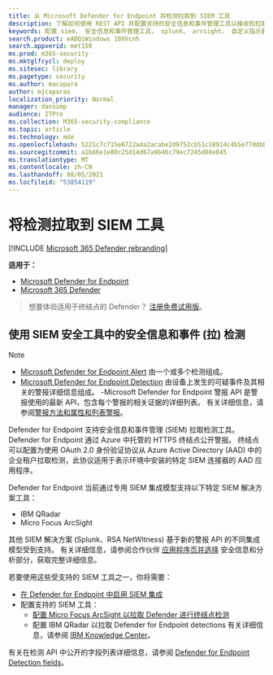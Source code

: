```yaml
---
title: 从 Microsoft Defender for Endpoint 将检测拉取到 SIEM 工具
description: 了解如何使用 REST API 并配置支持的安全信息和事件管理工具以接收和拉取检测。
keywords: 配置 siem， 安全信息和事件管理工具， splunk， arcsight， 自定义指示器， rest api， 警报定义， 泄露指示器
search.product: eADQiWindows 10XVcnh
search.appverid: met150
ms.prod: m365-security
ms.mktglfcycl: deploy
ms.sitesec: library
ms.pagetype: security
ms.author: macapara
author: mjcaparas
localization_priority: Normal
manager: dansimp
audience: ITPro
ms.collection: M365-security-compliance
ms.topic: article
ms.technology: mde
ms.openlocfilehash: 5221c7c715e6722ada2acabe2d9752cb51c18914c4b5e77ddbb6d5cac55c7ac2
ms.sourcegitcommit: a1b66e1e80c25d14d67a9b46c79ec7245d88e045
ms.translationtype: MT
ms.contentlocale: zh-CN
ms.lasthandoff: 08/05/2021
ms.locfileid: "53854119"
---
```

# <a name="pull-detections-to-your-siem-tools"></a>将检测拉取到 SIEM 工具

[!INCLUDE [Microsoft 365 Defender rebranding](../../includes/microsoft-defender.md)]

**适用于：**
- [Microsoft Defender for Endpoint](https://go.microsoft.com/fwlink/p/?linkid=2154037)
- [Microsoft 365 Defender](https://go.microsoft.com/fwlink/?linkid=2118804)

> 想要体验适用于终结点的 Defender？ [注册免费试用版](https://signup.microsoft.com/create-account/signup?products=7f379fee-c4f9-4278-b0a1-e4c8c2fcdf7e&ru=https://aka.ms/MDEp2OpenTrial?ocid=docs-wdatp-configuresiem-abovefoldlink)。

## <a name="pull-detections-using-security-information-and-events-management-siem-tools"></a>使用 SIEM 安全工具中的安全信息和事件 (拉) 检测

>[!NOTE]
>- [Microsoft Defender for Endpoint Alert](alerts.md) 由一个或多个检测组成。
>- [Microsoft Defender for Endpoint Detection](api-portal-mapping.md) 由设备上发生的可疑事件及其相关的警报详细信息组成。
>-Microsoft Defender for Endpoint 警报 API 是警报使用的最新 API，包含每个警报的相关证据的详细列表。 有关详细信息，请参阅[警报方法和属性和](alerts.md)[列表警报](get-alerts.md)。

Defender for Endpoint 支持安全信息和事件管理 (SIEM) 拉取检测工具。 Defender for Endpoint 通过 Azure 中托管的 HTTPS 终结点公开警报。 终结点可以配置为使用 OAuth 2.0 身份验证协议从 Azure Active Directory (AAD) 中的企业租户拉取检测，此协议适用于表示环境中安装的特定 SIEM 连接器的 AAD 应用程序。

Defender for Endpoint 当前通过专用 SIEM 集成模型支持以下特定 SIEM 解决方案工具：

- IBM QRadar
- Micro Focus ArcSight

其他 SIEM 解决方案 (Splunk、RSA NetWitness) 基于新的警报 API 的不同集成模型受到支持。 有关详细信息，请参阅合作伙伴 [应用程序页并选择](https://securitycenter.microsoft.com/interoperability/partners) 安全信息和分析部分，获取完整详细信息。

若要使用这些受支持的 SIEM 工具之一，你将需要：

- [在 Defender for Endpoint 中启用 SIEM 集成](enable-siem-integration.md)
- 配置支持的 SIEM 工具：
     - [配置 Micro Focus ArcSight 以拉取 Defender 进行终结点检测](configure-arcsight.md)
     - 配置 IBM QRadar 以拉取 Defender for Endpoint detections 有关详细信息，请参阅 [IBM Knowledge Center](https://www.ibm.com/support/knowledgecenter/SS42VS_DSM/com.ibm.dsm.doc/c_dsm_guide_MS_Win_Defender_ATP_overview.html?cp=SS42VS_7.3.1)。

有关在检测 API 中公开的字段列表详细信息，请参阅 [Defender for Endpoint Detection fields](api-portal-mapping.md)。
